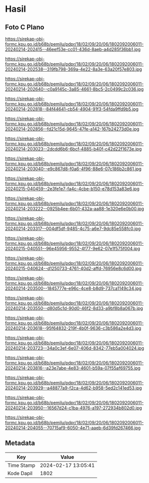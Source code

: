 # Hasil

## Foto C Plano

https://sirekap-obj-formc.kpu.go.id/b68b/pemilu/pdpr/18/02/09/20/06/1802092006011-20240214-202415--46eef53e-cc01-436d-8aeb-a4d285f36bb1.jpg

https://sirekap-obj-formc.kpu.go.id/b68b/pemilu/pdpr/18/02/09/20/06/1802092006011-20240214-202538--319fb798-369a-4e22-8a3e-63a20f57e803.jpg

https://sirekap-obj-formc.kpu.go.id/b68b/pemilu/pdpr/18/02/09/20/06/1802092006011-20240214-202640--c0a9145c-3a85-4661-8bc5-2c0499c2c036.jpg

https://sirekap-obj-formc.kpu.go.id/b68b/pemilu/pdpr/18/02/09/20/06/1802092006011-20240214-202818--84f44641-cb54-4904-91f3-54fda9ffd9b5.jpg

https://sirekap-obj-formc.kpu.go.id/b68b/pemilu/pdpr/18/02/09/20/06/1802092006011-20240214-202856--fd21c15d-9645-47fe-a142-167b24273d0e.jpg

https://sirekap-obj-formc.kpu.go.id/b68b/pemilu/pdpr/18/02/09/20/06/1802092006011-20240214-203023--2dcdd6b6-6bcf-4885-b40f-c42d22f1673e.jpg

https://sirekap-obj-formc.kpu.go.id/b68b/pemilu/pdpr/18/02/09/20/06/1802092006011-20240214-203040--e9c867d8-f0a6-4f96-88e6-07c186b2c861.jpg

https://sirekap-obj-formc.kpu.go.id/b68b/pemilu/pdpr/18/02/09/20/06/1802092006011-20240215-040459--2e3fe1e7-fa4c-4cbe-b150-e78d153a83e6.jpg

https://sirekap-obj-formc.kpu.go.id/b68b/pemilu/pdpr/18/02/09/20/06/1802092006011-20240214-203222--0925b4ee-6b01-432a-aa88-1e320e6e0b00.jpg

https://sirekap-obj-formc.kpu.go.id/b68b/pemilu/pdpr/18/02/09/20/06/1802092006011-20240214-203317--004df5df-9485-4c75-a6e7-9dc85e558fc0.jpg

https://sirekap-obj-formc.kpu.go.id/b68b/pemilu/pdpr/18/02/09/20/06/1802092006011-20240215-040551--96e45956-9552-4f77-9e62-07e1f575f004.jpg

https://sirekap-obj-formc.kpu.go.id/b68b/pemilu/pdpr/18/02/09/20/06/1802092006011-20240215-040624--d1250733-4761-40d2-affd-76956e8c6d00.jpg

https://sirekap-obj-formc.kpu.go.id/b68b/pemilu/pdpr/18/02/09/20/06/1802092006011-20240214-203500--1845777e-e96c-4ce8-b8d9-737ca1149c34.jpg

https://sirekap-obj-formc.kpu.go.id/b68b/pemilu/pdpr/18/02/09/20/06/1802092006011-20240214-203550--d80d5c1d-90d0-46f2-8d33-a9bf8b8a067b.jpg

https://sirekap-obj-formc.kpu.go.id/b68b/pemilu/pdpr/18/02/09/20/06/1802092006011-20240214-203618--95f64832-219f-4b0f-9636-c3b586a2e4d3.jpg

https://sirekap-obj-formc.kpu.go.id/b68b/pemilu/pdpr/18/02/09/20/06/1802092006011-20240214-203723--34a0c3ef-6e07-406d-8342-77eb5a004024.jpg

https://sirekap-obj-formc.kpu.go.id/b68b/pemilu/pdpr/18/02/09/20/06/1802092006011-20240214-203816--a23e7abe-4e83-4601-b59a-07f55af69755.jpg

https://sirekap-obj-formc.kpu.go.id/b68b/pemilu/pdpr/18/02/09/20/06/1802092006011-20240214-203929--a48877a9-f2ca-4d62-b958-5ed2c141ed53.jpg

https://sirekap-obj-formc.kpu.go.id/b68b/pemilu/pdpr/18/02/09/20/06/1802092006011-20240214-203950--16567d24-c1ba-4976-a197-272934b802d0.jpg

https://sirekap-obj-formc.kpu.go.id/b68b/pemilu/pdpr/18/02/09/20/06/1802092006011-20240214-204055--70715af9-6050-4e71-aaeb-6d39fd267466.jpg


## Metadata

| Key        | Value               |
| ---------- | ------------------- |
| Time Stamp | 2024-02-17 13:05:41 |
| Kode Dapil | 1802                |




